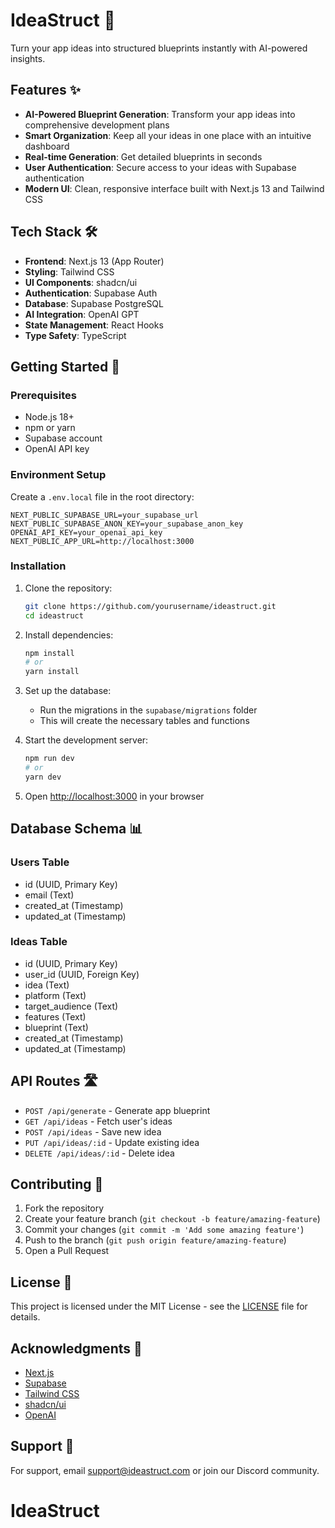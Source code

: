 # IdeaStruct 🚀

Turn your app ideas into structured blueprints instantly with AI-powered insights.

## Features ✨

- **AI-Powered Blueprint Generation**: Transform your app ideas into comprehensive development plans
- **Smart Organization**: Keep all your ideas in one place with an intuitive dashboard
- **Real-time Generation**: Get detailed blueprints in seconds
- **User Authentication**: Secure access to your ideas with Supabase authentication
- **Modern UI**: Clean, responsive interface built with Next.js 13 and Tailwind CSS

## Tech Stack 🛠️

- **Frontend**: Next.js 13 (App Router)
- **Styling**: Tailwind CSS
- **UI Components**: shadcn/ui
- **Authentication**: Supabase Auth
- **Database**: Supabase PostgreSQL
- **AI Integration**: OpenAI GPT
- **State Management**: React Hooks
- **Type Safety**: TypeScript

## Getting Started 🌟

### Prerequisites

- Node.js 18+ 
- npm or yarn
- Supabase account
- OpenAI API key

### Environment Setup

Create a `.env.local` file in the root directory:

```env
NEXT_PUBLIC_SUPABASE_URL=your_supabase_url
NEXT_PUBLIC_SUPABASE_ANON_KEY=your_supabase_anon_key
OPENAI_API_KEY=your_openai_api_key
NEXT_PUBLIC_APP_URL=http://localhost:3000
```

### Installation

1. Clone the repository:
   ```bash
   git clone https://github.com/yourusername/ideastruct.git
   cd ideastruct
   ```

2. Install dependencies:
   ```bash
   npm install
   # or
   yarn install
   ```

3. Set up the database:
   - Run the migrations in the `supabase/migrations` folder
   - This will create the necessary tables and functions

4. Start the development server:
   ```bash
   npm run dev
   # or
   yarn dev
   ```

5. Open [http://localhost:3000](http://localhost:3000) in your browser

## Database Schema 📊

### Users Table
- id (UUID, Primary Key)
- email (Text)
- created_at (Timestamp)
- updated_at (Timestamp)

### Ideas Table
- id (UUID, Primary Key)
- user_id (UUID, Foreign Key)
- idea (Text)
- platform (Text)
- target_audience (Text)
- features (Text)
- blueprint (Text)
- created_at (Timestamp)
- updated_at (Timestamp)

## API Routes 🛣️

- `POST /api/generate` - Generate app blueprint
- `GET /api/ideas` - Fetch user's ideas
- `POST /api/ideas` - Save new idea
- `PUT /api/ideas/:id` - Update existing idea
- `DELETE /api/ideas/:id` - Delete idea

## Contributing 🤝

1. Fork the repository
2. Create your feature branch (`git checkout -b feature/amazing-feature`)
3. Commit your changes (`git commit -m 'Add some amazing feature'`)
4. Push to the branch (`git push origin feature/amazing-feature`)
5. Open a Pull Request

## License 📝

This project is licensed under the MIT License - see the [LICENSE](LICENSE) file for details.

## Acknowledgments 🙏

- [Next.js](https://nextjs.org/)
- [Supabase](https://supabase.com/)
- [Tailwind CSS](https://tailwindcss.com/)
- [shadcn/ui](https://ui.shadcn.com/)
- [OpenAI](https://openai.com/)

## Support 💬

For support, email support@ideastruct.com or join our Discord community.
# IdeaStruct
